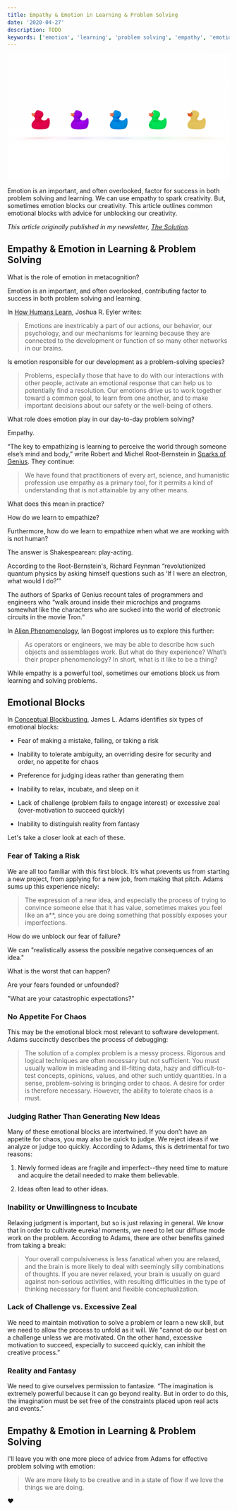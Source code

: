 ```yaml
---
title: Empathy & Emotion in Learning & Problem Solving
date: '2020-04-27'
description: TODO
keywords: ['emotion', 'learning', 'problem solving', 'empathy', 'emotional blocks']
---
```


![](./jarednielsen-solution-emotion.png)

Emotion is an important, and often overlooked, factor for success in both problem solving and learning. We can use empathy to spark creativity. But, sometimes emotion blocks our creativity. This article outlines common emotional blocks with advice for unblocking our creativity.

_This article originally published in my newsletter, [The Solution](https://mailchi.mp/56497a1c27df/the-solution-how-are-you-feeling)._

## Empathy & Emotion in Learning & Problem Solving

What is the role of emotion in metacognition? 

Emotion is an important, and often overlooked, contributing factor to success in both problem solving and learning. 

In [How Humans Learn](https://amzn.to/3cmDuvR), Joshua R. Eyler writes:

> Emotions are inextricably a part of our actions, our behavior, our psychology, and our mechanisms for learning because they are connected to the development or function of so many other networks in our brains. 

Is emotion responsible for our development as a problem-solving species?

> Problems, especially those that have to do with our interactions with other people, activate an emotional response that can help us to potentially find a resolution. Our emotions drive us to work together toward a common goal, to learn from one another, and to make important decisions about our safety or the well-being of others. 

What role does emotion play in our day-to-day problem solving?

Empathy.

“The key to empathizing is learning to perceive the world through someone else’s mind and body,” write Robert and Michel Root-Bernstein in [Sparks of Genius](https://amzn.to/2UhVpgo). They continue: 

> We have found that practitioners of every art, science, and humanistic profession use empathy as a primary tool, for it permits a kind of understanding that is not attainable by any other means. 

What does this mean in practice? 

How do we learn to empathize? 

Furthermore, how do we learn to empathize when what we are working with is not human? 

The answer is Shakespearean: play-acting. 

According to the Root-Bernstein's, Richard Feynman “revolutionized quantum physics by asking himself questions such as ‘If I were an electron, what would I do?’”

The authors of Sparks of Genius recount tales of programmers and engineers who “walk around inside their microchips and programs somewhat like the characters who are sucked into the world of electronic circuits in the movie Tron.” 

In [Alien Phenomenology](https://amzn.to/2xEIyMo), Ian Bogost implores us to explore this further:

> As operators or engineers, we may be able to describe how such objects and assemblages work. But what do they experience? What’s their proper phenomenology? In short, what is it like to be a thing?

While empathy is a powerful tool, sometimes our emotions block us from learning and solving problems. 


## Emotional Blocks

In [Conceptual Blockbusting](https://amzn.to/2Io9QrZ), James L. Adams identifies six types of emotional blocks:

* Fear of making a mistake, failing, or taking a risk

* Inability to tolerate ambiguity, an overriding desire for security and order, no appetite for chaos

* Preference for judging ideas rather than generating them

* Inability to relax, incubate, and sleep on it

* Lack of challenge (problem fails to engage interest) or excessive zeal (over-motivation to succeed quickly)

* Inability to distinguish reality from fantasy

Let's take a closer look at each of these.

### Fear of Taking a Risk

We are all too familiar with this first block. It’s what prevents us from starting a new project, from applying for a new job, from making that pitch. Adams sums up this experience nicely: 

> The expression of a new idea, and especially the process of trying to convince someone else that it has value, sometimes makes you feel like an a**, since you are doing something that possibly exposes your imperfections. 

How do we unblock our fear of failure? 

We can "realistically assess the possible negative consequences of an idea."

What is the worst that can happen?

Are your fears founded or unfounded?

"What are your catastrophic expectations?"

### No Appetite For Chaos

This may be the emotional block most relevant to software development. Adams succinctly describes the process of debugging:

> The solution of a complex problem is a messy process. Rigorous and logical techniques are often necessary but not sufficient. You must usually wallow in misleading and ill-fitting data, hazy and difficult-to-test concepts, opinions, values, and other such untidy quantities. In a sense, problem-solving is bringing order to chaos. A desire for order is therefore necessary. However, the ability to tolerate chaos is a must.

### Judging Rather Than Generating New Ideas

Many of these emotional blocks are intertwined. If you don’t have an appetite for chaos, you may also be quick to judge. We reject ideas if we analyze or judge too quickly. According to Adams, this is detrimental for two reasons: 

1. Newly formed ideas are fragile and imperfect--they need time to mature and acquire the detail needed to make them believable. 

2. Ideas often lead to other ideas. 

### Inability or Unwillingness to Incubate

Relaxing judgment is important, but so is just relaxing in general. We know that in order to cultivate eureka! moments, we need to let our diffuse mode work on the problem. According to Adams, there are other benefits gained from taking a break:

> Your overall compulsiveness is less fanatical when you are relaxed, and the brain is more likely to deal with seemingly silly combinations of thoughts. If you are never relaxed, your brain is usually on guard against non-serious activities, with resulting difficulties in the type of thinking necessary for fluent and flexible conceptualization.

### Lack of Challenge vs. Excessive Zeal

We need to maintain motivation to solve a problem or learn a new skill, but we need to allow the process to unfold as it will. We "cannot do our best on a challenge unless we are motivated. On the other hand, excessive motivation to succeed, especially to succeed quickly, can inhibit the creative process.”

### Reality and Fantasy

We need to give ourselves permission to fantasize. “The imagination is extremely powerful because it can go beyond reality. But in order to do this, the imagination must be set free of the constraints placed upon real acts and events.”


## Empathy & Emotion in Learning & Problem Solving

I'll leave you with one more piece of advice from Adams for effective problem solving with emotion:

> We are more likely to be creative and in a state of flow if we love the things we are doing. 

❤️